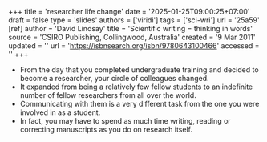 +++
title = 'researcher life change'
date = '2025-01-25T09:00:25+07:00'
draft = false
type = 'slides'
authors = ['viridi']
tags = ['sci-wri']
url = '25a59'
[ref]
author = 'David Lindsay'
title = 'Scientific writing = thinking in words'
source = 'CSIRO Publishing, Collingwood, Australia'
created = '9 Mar 2011'
updated = ''
url = 'https://isbnsearch.org/isbn/9780643100466'
accessed = ''
+++
<!--more-->

+ From the day that you completed undergraduate training and decided to become a researcher, your circle of colleagues changed.
+ It expanded from being a relatively few fellow students to an indefinite number of fellow researchers from all over the world.
+ Communicating with them is a very different task from the one you were involved in as a student.
+ In fact, you may have to spend as much time writing, reading or correcting manuscripts as you do on research itself.
